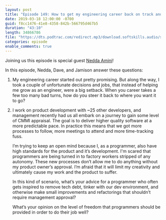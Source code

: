 ```yaml
---
layout: post
title: "Episode 149: How to get my engineering career back on track and how to thrive in a heavy process environment"
date: 2019-03-18 12:00:00 -0700
guid: f8cc1476-41e8-4358-842b-566795d467b5
duration: "43:10"
length: 34866786
file: "https://dts.podtrac.com/redirect.mp3/download.softskills.audio/sse-149.mp3"
categories: episode
enable_comments: true
---
```


Joining us this episode is special guest <a href="https://twitter.com/AminiNedda">Nedda Amini</a>!

In this episode, Nedda, Dave, and Jamison answer these questions:

1. My engineering career started out pretty promising. But along the way, I took a couple of unfortunate decisions and jobs, that instead of helping me grow as an engineer, were a big setback. When you career takes a few too many bad turns, how do you steer it back to where you want it to go?


2. I work on product development with ~25 other developers, and management recently had us all embark on a journey to gain some level of CMMI appraisal. The goal is to deliver higher quality software at a more predictable pace. In practice this means that we got more processes to follow, more meetings to attend and more time-tracking fuss.
   
   I’m trying to keep an open mind because I, as a programmer, also have high standards for the product and it’s development. I'm scared that programmers are being turned in to factory workers stripped of any autonomy. These new processes don’t allow me to do anything without my product owner’s approval. I’m afraid that it will limit my creativity and ultimately cause my work and the product to suffer.
   
   In this kind of scenario, what’s your advice for a programmer who often gets inspired to remove tech debt, tinker with our dev environment, and otherwise make small improvements and refactorings that shouldn’t require management approval?
   
   What’s your opinion on the level of freedom that programmers should be provided in order to do their job well?
